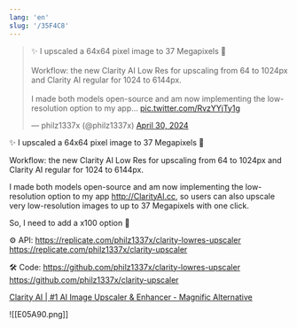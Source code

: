 ```yaml
---
lang: 'en'
slug: '/35F4C8'
---
```


<blockquote class="twitter-tweet">

<p lang="en" dir="ltr">

✨ I upscaled a 64x64 pixel image to 37 Megapixels 🤯<br/><br/>Workflow: the new Clarity AI Low Res for upscaling from 64 to 1024px and Clarity AI regular for 1024 to 6144px.<br/><br/>I made both models open-source and am now implementing the low-resolution option to my app… <a href="https://t.co/RvzYYjTy1g">pic.twitter.com/RvzYYjTy1g</a>

</p>

&mdash; philz1337x (@philz1337x) <a href="https://twitter.com/philz1337x/status/1785269458304442565?ref_src=twsrc%5Etfw">April 30, 2024</a></blockquote>

✨ I upscaled a 64x64 pixel image to 37 Megapixels 🤯

Workflow: the new Clarity AI Low Res for upscaling from 64 to 1024px and Clarity AI regular for 1024 to 6144px.

I made both models open-source and am now implementing the low-resolution option to my app http://ClarityAI.cc, so users can also upscale very low-resolution images to up to 37 Megapixels with one click.

So, I need to add a x100 option 🤩

⚙ API:
https://replicate.com/philz1337x/clarity-lowres-upscaler
https://replicate.com/philz1337x/clarity-upscaler

🛠 Code:
https://github.com/philz1337x/clarity-lowres-upscaler
https://github.com/philz1337x/clarity-upscaler

[Clarity AI | #1 AI Image Upscaler & Enhancer - Magnific Alternative](https://clarityai.cc/)

![[E05A90.png]]
